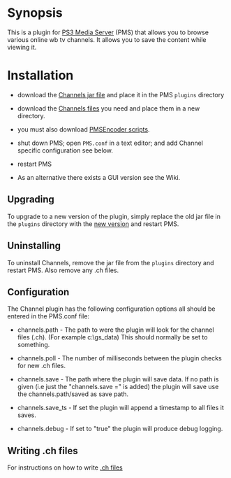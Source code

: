 # Synopsis <a name="Synopsis"></a>

This is a plugin for [PS3 Media Server](http://code.google.com/p/ps3mediaserver/) (PMS) that allows you to browse
various online wb tv channels. It allows you to save the content while viewing it.

# Installation <a name="Install"></a>

* download the [Channels jar file](https://github.com/downloads/SharkHunter/Channel/tv_plug_052.jar) and place it in the PMS `plugins` directory
* download the [Channels files](https://github.com/SharkHunter/Channel/tree/master/channels) you need and place them in a new directory.
* you must also download [PMSEncoder scripts](https://github.com/SharkHunter/Channel/tree/master/scripts). 
* shut down PMS; open `PMS.conf` in a text editor; and add Channel specific configuration see below. 
* restart PMS

* As an alternative there exists a GUI version see the Wiki.

## Upgrading <a name="Upgrade"></a>

To upgrade to a new version of the plugin, simply replace the old jar file in the `plugins` directory with the [new version](https://github.com/downloads/SharkHunter/Channel/tv_plug_052.jar) and restart PMS.

## Uninstalling <a name="Uninstall"></a>

To uninstall Channels, remove the jar file from the `plugins` directory and restart PMS. Also remove any 
.ch files.

## Configuration <a name="Configuration"></a>

The Channel plugin has the following configuration options all should be entered in the PMS.conf file:

* channels.path - The path to were the plugin will look for the channel files (.ch). (For example c:\\gs_data)
  This should normally be set to something.

* channels.poll - The number of milliseconds between the plugin checks for new .ch files.

* channels.save - The path where the plugin will save data. If no path is given (i.e just the "channels.save ="
  is added) the plugin will save use the channels.path/saved as save path. 

* channels.save_ts - If set the plugin will append a timestamp to all files it saves.

* channels.debug - If set to "true" the plugin will produce debug logging.

## Writing .ch files <a name="Write .ch files"></a>
For instructions on how to write [.ch files](https://github.com/SharkHunter/Channel/blob/master/README)

